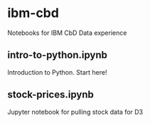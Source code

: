 # ibm-cbd

Notebooks for IBM CbD Data experience

## intro-to-python.ipynb

Introduction to Python. Start here!

## stock-prices.ipynb

Jupyter notebook for pulling stock data for D3